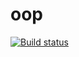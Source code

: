 # oop

[![Build status](https://ci.appveyor.com/api/projects/status/j2oweb7m6iiu49sl?svg=true)](https://ci.appveyor.com/project/pugachevnv/ajs-test-ci)

